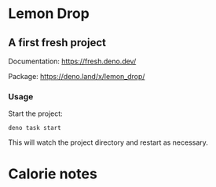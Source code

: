 # Lemon Drop

## A first fresh project

Documentation: https://fresh.deno.dev/

Package: https://deno.land/x/lemon_drop/

### Usage

Start the project:

```
deno task start
```

This will watch the project directory and restart as necessary.

# Calorie notes
